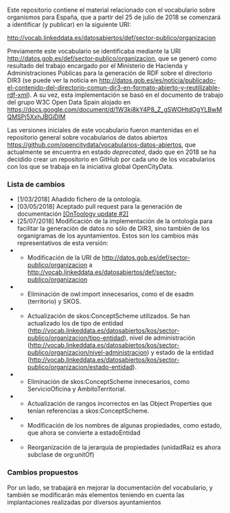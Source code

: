 Este repositorio contiene el material relacionado con el vocabulario sobre organismos para España, que a partir del 25 de julio de 2018 se comenzará a identificar (y publicar) en la siguiente URI:

http://vocab.linkeddata.es/datosabiertos/def/sector-publico/organizacion

Previamente este vocabulario se identificaba mediante la URI http://datos.gob.es/def/sector-publico/organizacion, que se generó como resultado del trabajo encargado por el Ministerio de Hacienda y Administraciones Públicas para la generación de RDF sobre el directorio DIR3 (se puede ver la noticia en http://datos.gob.es/es/noticia/publicado-el-contenido-del-directorio-comun-dir3-en-formato-abierto-y-reutilizable-rdf-xml). A su vez, esta implementación se basó en el documento de trabajo del grupo W3C Open Data Spain alojado en https://docs.google.com/document/d/1W3ki8kY4P8_Z_gSWOHtdOgYLBwMQMSPj5XxhJBGiDlM

Las versiones iniciales de este vocabulario fueron mantenidas en el repositorio general sobre vocabularios de datos abiertos https://github.com/opencitydata/vocabularios-datos-abiertos, que actualmente se encuentra en estado *deprecated*, dado que en 2018 se ha decidido crear un repositorio en GitHub por cada uno de los vocabularios con los que se trabaja en la iniciativa global OpenCityData.

### Lista de cambios
* [1/03/2018] Añadido fichero de la ontología.
* [03/05/2018] Aceptado pull request para la generación de documentación [[OnToology update #2]](https://github.com/opencitydata/sector-publico-organismos/pull/2)
* [25/07/2018] Modificación de la implementación de la ontología para facilitar la generación de datos no sólo de DIR3, sino también de los organigramas de los ayuntamientos. Estos son los cambios más representativos de esta versión:
* * Modificación de la URI de http://datos.gob.es/def/sector-publico/organizacion a http://vocab.linkeddata.es/datosabiertos/def/sector-publico/organizacion
* * Eliminación de owl:import innecesarios, como el de esadm (territorio) y SKOS.
* * Actualización de skos:ConceptScheme utilizados. Se han actualizado los de tipo de entidad (http://vocab.linkeddata.es/datosabiertos/kos/sector-publico/organizacion/tipo-entidad), nivel de administración (http://vocab.linkeddata.es/datosabiertos/kos/sector-publico/organizacion/nivel-administracion) y estado de la entidad (http://vocab.linkeddata.es/datosabiertos/kos/sector-publico/organizacion/estado-entidad).
* * Eliminación de skos:ConceptScheme innecesarios, como ServicioOficina y AmbitoTerritorial.
* * Actualización de rangos incorrectos en las Object Properties que tenían referencias a skos:ConceptScheme.
* * Modificación de los nombres de algunas propiedades, como estado, que ahora se convierte a estadoEntidad
* * Reorganización de la jerarquía de propiedades (unidadRaiz es ahora subclase de org:unitOf)

### Cambios propuestos
Por un lado, se trabajará en mejorar la documentación del vocabulario, y también se modificarán más elementos teniendo en cuenta las implantaciones realizadas por diversos ayuntamientos
